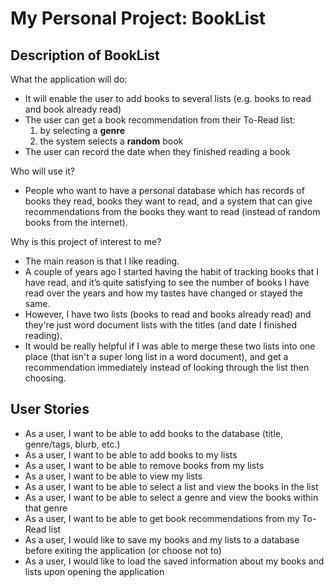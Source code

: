# My Personal Project: BookList

## Description of BookList

What the application will do:
- It will enable the user to add books to several lists (e.g. books to read and book already read)
- The user can get a book recommendation from their To-Read list:
  1. by selecting a **genre**
  2. the system selects a **random** book
- The user can record the date when they finished reading a book

Who will use it?
- People who want to have a personal database which has records of books they read, books they want to read, and a system that can give recommendations from the books they want to read (instead of random books from the internet).

Why is this project of interest to me?
- The main reason is that I like reading.
- A couple of years ago I started having the habit of tracking books that I have read, and it’s quite satisfying to see the number of books I have read over the years and how my tastes have changed or stayed the same. 
- However, I have two lists (books to read and books already read) and they're just word document lists with the titles (and date I finished reading).
- It would be really helpful if I was able to merge these two lists into one place (that isn't a super long list in a word document), and get a recommendation immediately instead of looking through the list then choosing.


## User Stories

- As a user, I want to be able to add books to the database (title, genre/tags, blurb, etc.)
- As a user, I want to be able to add books to my lists
- As a user, I want to be able to remove books from my lists
- As a user, I want to be able to view my lists 
- As a user, I want to be able to select a list and view the books in the list 
- As a user, I want to be able to select a genre and view the books within that genre 
- As a user, I want to be able to get book recommendations from my To-Read list
- As a user, I would like to save my books and my lists to a database before exiting the application (or choose not to)
- As a user, I would like to load the saved information about my books and lists upon opening the application
